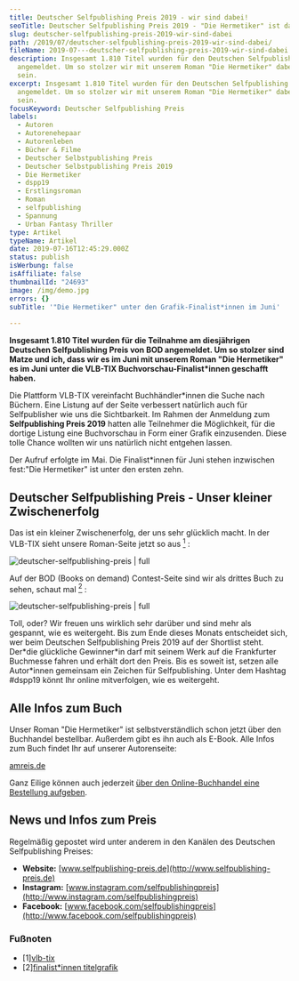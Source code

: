 ```yaml
---
title: Deutscher Selfpublishing Preis 2019 - wir sind dabei!
seoTitle: Deutscher Selfpublishing Preis 2019 - "Die Hermetiker" ist dabei!
slug: deutscher-selfpublishing-preis-2019-wir-sind-dabei
path: /2019/07/deutscher-selfpublishing-preis-2019-wir-sind-dabei/
fileName: 2019-07---deutscher-selfpublishing-preis-2019-wir-sind-dabei.md
description: Insgesamt 1.810 Titel wurden für den Deutschen Selfpublishing Preis
  angemeldet. Um so stolzer wir mit unserem Roman "Die Hermetiker" dabei zu
  sein.
excerpt: Insgesamt 1.810 Titel wurden für den Deutschen Selfpublishing Preis
  angemeldet. Um so stolzer wir mit unserem Roman "Die Hermetiker" dabei zu
  sein.
focusKeyword: Deutscher Selfpublishing Preis
labels:
  - Autoren
  - Autorenehepaar
  - Autorenleben
  - Bücher & Filme
  - Deutscher Selbstpublishing Preis
  - Deutscher Selbstpublishing Preis 2019
  - Die Hermetiker
  - dspp19
  - Erstlingsroman
  - Roman
  - selfpublishing
  - Spannung
  - Urban Fantasy Thriller
type: Artikel
typeName: Artikel
date: 2019-07-16T12:45:29.000Z
status: publish
isWerbung: false
isAffiliate: false
thumbnailId: "24693"
image: /img/demo.jpg
errors: {}
subTitle: '"Die Hermetiker" unter den Grafik-Finalist*innen im Juni'
  
---
```


**Insgesamt 1.810 Titel wurden für die Teilnahme am diesjährigen Deutschen
Selfpublishing Preis von BOD angemeldet. Um so stolzer sind Matze und ich, dass
wir es im Juni mit unserem Roman "Die Hermetiker" es im Juni unter die VLB-TIX
Buchvorschau-Finalist\*innen geschafft haben.**

Die Plattform VLB-TIX vereinfacht Buchhändler\*innen die Suche nach Büchern.
Eine Listung auf der Seite verbessert natürlich auch für Selfpublisher wie uns
die Sichtbarkeit. Im Rahmen der Anmeldung zum **Selfpublishing Preis 2019**
hatten alle Teilnehmer die Möglichkeit, für die dortige Listung eine
Buchvorschau in Form einer Grafik einzusenden. Diese tolle Chance wollten wir
uns natürlich nicht entgehen lassen.

Der Aufruf erfolgte im Mai. Die Finalist\*innen für Juni stehen inzwischen
fest:"Die Hermetiker" ist unter den ersten zehn.

## Deutscher Selfpublishing Preis - Unser kleiner Zwischenerfolg

Das ist ein kleiner Zwischenerfolg, der uns sehr glücklich macht. In der VLB-TIX
sieht unsere Roman-Seite jetzt so aus [<sup>1</sup>](#1) :

![deutscher-selfpublishing-preis | full](http://cardamonchai.com/wp-content/uploads/2019/07/Bildschirmfoto-2019-07-16-um-14.05.22-960x363.png)

Auf der BOD (Books on demand) Contest-Seite sind wir als drittes Buch zu sehen,
schaut mal [<sup>2</sup>](#2) :

![deutscher-selfpublishing-preis | full](http://cardamonchai.com/wp-content/uploads/2019/07/Bildschirmfoto-2019-07-16-um-13.35.30-960x1093.png)

Toll, oder? Wir freuen uns wirklich sehr darüber und sind mehr als gespannt, wie
es weitergeht. Bis zum Ende dieses Monats entscheidet sich, wer beim Deutschen
Selfpublishing Preis 2019 auf der Shortlist steht. Der\*die glückliche
Gewinner\*in darf mit seinem Werk auf die Frankfurter Buchmesse fahren und
erhält dort den Preis. Bis es soweit ist, setzen alle Autor\*innen gemeinsam ein
Zeichen für Selfpublishing. Unter dem Hashtag #dspp19 könnt Ihr online
mitverfolgen, wie es weitergeht.

## Alle Infos zum Buch

Unser Roman "Die Hermetiker" ist selbstverständlich schon jetzt über den
Buchhandel bestellbar. Außerdem gibt es ihn auch als E-Book. Alle Infos zum Buch
findet Ihr auf unserer Autorenseite:

[amreis.de](https://amreis.de/hermetiker/?h=ha118)

Ganz Eilige können auch jederzeit
[über den Online-Buchhandel eine Bestellung aufgeben](https://amreis.de/ha132).

## News und Infos zum Preis

Regelmäßig gepostet wird unter anderem in den Kanälen des Deutschen
Selfpublishing Preises:

- **Website:** [www.selfpublishing-preis.de](http://www.selfpublishing-preis.de)
- **Instagram:**
  [www.instagram.com/selfpublishingpreis](http://www.instagram.com/selfpublishingpreis)
- **Facebook:**
  [www.facebook.com/selfpublishingpreis](http://www.facebook.com/selfpublishingpreis)

### Fußnoten

- [1][vlb-tix](https://www.vlbtix.de/user/search/Title.aspx?pr=9783748126522)
- [2][finalist*innen titelgrafik](https://www.bod.de/fingerprint/aktuelles/besondere-neuerscheinungen-im-juli-auf-vlb-tix/)

  